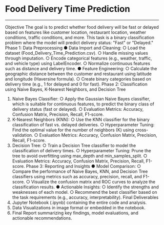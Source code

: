 # Food Delivery Time Prediction

---------------------------------------------
Objective The goal is to predict whether food delivery will be fast or delayed based on features like customer location, restaurant location, weather conditions, traffic conditions, and more. This task is a binary classification problem where the model will predict delivery status: "Fast" or "Delayed."
Phase 1: Data Preprocessing
● Data Import and Cleaning:
○ Load the dataset (Food_Delivery_Time_Prediction.csv).
○ Handle missing values through imputation.
○ Encode categorical features (e.g., weather, traffic, and vehicle type) using LabelEncoder.
○ Normalize continuous features such as distance and delivery time.
● Feature Engineering:
○ Calculate the geographic distance between the customer and restaurant using latitude and longitude (Haversine formula).
○ Create binary categories based on delivery time (e.g., 1 for delayed and 0 for fast).
Phase 2: Classification using Naive Bayes, K-Nearest Neighbors, and Decision Tree
1. Naive Bayes Classifier:
○ Apply the Gaussian Naive Bayes classifier, which is suitable for continuous features, to predict the binary class of delivery status (fast or delayed).
○ Evaluation Metrics: Accuracy, Confusion Matrix, Precision, Recall, F1-score.
2. K-Nearest Neighbors (KNN):
○ Use the KNN classifier for the binary classification of fast vs. delayed deliveries.
○ Hyperparameter Tuning: Find the optimal value for the number of neighbors (K) using cross-validation.
○ Evaluation Metrics: Accuracy, Confusion Matrix, Precision, Recall, F1-score.
3. Decision Tree:
○ Train a Decision Tree classifier to model the classification of delivery times.
○ Hyperparameter Tuning: Prune the tree to avoid overfitting using max_depth and min_samples_split.
○ Evaluation Metrics: Accuracy, Confusion Matrix, Precision, Recall, F1-score.
Phase 3: Reporting and Insights
● Model Comparison:
○ Compare the performance of Naive Bayes, KNN, and Decision Tree classifiers using metrics such as accuracy, precision, recall, and F1-score.
○ Visualize the confusion matrix and ROC curves to analyze the classification results.
● Actionable Insights:
○ Identify the strengths and weaknesses of each model.
○ Recommend the best classifier based on the task requirements (e.g., accuracy, interpretability).
Final Deliverables
1. Jupyter Notebook (.ipynb) containing the entire code and analysis.
2. Data Visualizations in image format or embedded in the notebook.
3. Final Report summarizing key findings, model evaluations, and actionable recommendations.
